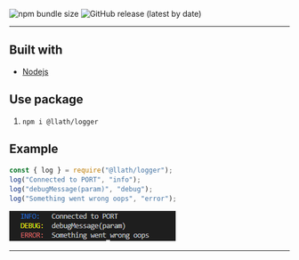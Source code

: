 <!-- Project Shields -->

![npm bundle size](https://img.shields.io/bundlephobia/min/@llath/logger)
![GitHub release (latest by date)](https://img.shields.io/github/v/release/Llath/logger)

---

<!-- Table of Contents -->

## Built with

- [Nodejs](https://nodejs.org/en/)

## Use package

1. `npm i @llath/logger`

## Example

```javascript
const { log } = require("@llath/logger");
log("Connected to PORT", "info");
log("debugMessage(param)", "debug");
log("Something went wrong oops", "error");
```

![Example picture](./pictures/example.png)

---
